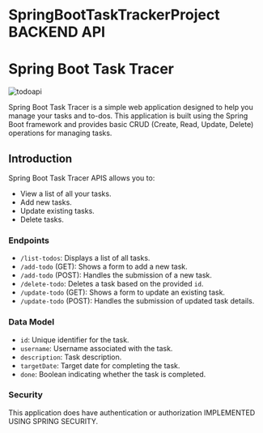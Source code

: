 # SpringBootTaskTrackerProject BACKEND API
# Spring Boot Task Tracer


![todoapi](https://github.com/JoseSagwe/SpringBootTaskTrackerProject/assets/110198843/ed30966d-348e-452a-9207-20980effe1c8)


Spring Boot Task Tracer is a simple web application designed to help you manage your tasks and to-dos. This application is built using the Spring Boot framework and provides basic CRUD (Create, Read, Update, Delete) operations for managing tasks.

## Introduction

Spring Boot Task Tracer APIS allows you to:

- View a list of all your tasks.
- Add new tasks.
- Update existing tasks.
- Delete tasks.

### Endpoints

- `/list-todos`: Displays a list of all tasks.
- `/add-todo` (GET): Shows a form to add a new task.
- `/add-todo` (POST): Handles the submission of a new task.
- `/delete-todo`: Deletes a task based on the provided `id`.
- `/update-todo` (GET): Shows a form to update an existing task.
- `/update-todo` (POST): Handles the submission of updated task details.

### Data Model

- `id`: Unique identifier for the task.
- `username`: Username associated with the task.
- `description`: Task description.
- `targetDate`: Target date for completing the task.
- `done`: Boolean indicating whether the task is completed.

### Security

This application does have authentication or authorization IMPLEMENTED USING SPRING SECURITY. 

